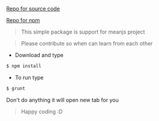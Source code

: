 [Repo for source code](https://github.com/hoangphucvu/Simple-Mean-Generator)

[Repo for npm](https://www.npmjs.com/package/mean-generator)
> This simple package is support for meanjs project

> Please contribute so when can learn from each other


- Download and type
```sh
$ npm install
```

- To run type

```sh
$ grunt
```

Don't do anything it will open new tab for you

>Happy coding :D
